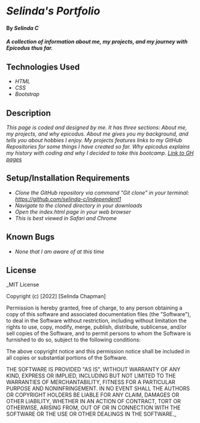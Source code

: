 # _Selinda's Portfolio_

#### By _**Selinda C**_

#### _A collection of information about me, my projects, and my journey with Epicodus thus far._

## Technologies Used

* _HTML_
* _CSS_
* _Bootstrap_

## Description

_This page is coded and designed by me. It has three sections: About me, my projects, and why epicodus. About me gives you my background, and tells you about hobbies I enjoy. My projects features links to my GitHub Repositories for some things I have created so far. Why epicodus explains my history with coding and why I decided to take this bootcamp. [Link to GH pages](https://selinda-c.github.io/independent1/)_

## Setup/Installation Requirements

* _Clone the GitHub repository via command "Git clone" in your terminal: https://github.com/selinda-c/independent1_
* _Navigate to the cloned directory in your downloads_
* _Open the index.html page in your web browser_
* _This is best viewed in Safari and Chrome_

## Known Bugs

* _None that I am aware of at this time_

## License

_MIT License

Copyright (c) [2022] [Selinda Chapman]

Permission is hereby granted, free of charge, to any person obtaining a copy
of this software and associated documentation files (the "Software"), to deal
in the Software without restriction, including without limitation the rights
to use, copy, modify, merge, publish, distribute, sublicense, and/or sell
copies of the Software, and to permit persons to whom the Software is
furnished to do so, subject to the following conditions:

The above copyright notice and this permission notice shall be included in all
copies or substantial portions of the Software.

THE SOFTWARE IS PROVIDED "AS IS", WITHOUT WARRANTY OF ANY KIND, EXPRESS OR
IMPLIED, INCLUDING BUT NOT LIMITED TO THE WARRANTIES OF MERCHANTABILITY,
FITNESS FOR A PARTICULAR PURPOSE AND NONINFRINGEMENT. IN NO EVENT SHALL THE
AUTHORS OR COPYRIGHT HOLDERS BE LIABLE FOR ANY CLAIM, DAMAGES OR OTHER
LIABILITY, WHETHER IN AN ACTION OF CONTRACT, TORT OR OTHERWISE, ARISING FROM,
OUT OF OR IN CONNECTION WITH THE SOFTWARE OR THE USE OR OTHER DEALINGS IN THE
SOFTWARE._